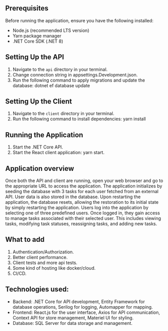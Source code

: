 ## Prerequisites

Before running the application, ensure you have the following installed:
- Node.js (recommended LTS version)
- Yarn package manager
- .NET Core SDK (.NET 8)

## Setting Up the API
1. Navigate to the `api` directory in your terminal.
2. Change connection string in appsettings.Development.json.
3. Run the following command to apply migrations and update the database: dotnet ef database update

## Setting Up the Client
1. Navigate to the `client` directory in your terminal.
2. Run the following command to install dependencies: yarn install

## Running the Application
1. Start the .NET Core API.
2. Start the React client application: yarn start.

## Application overview
Once both the API and client are running, open your web browser and go to the appropriate URL to access the application.
The application initializes by seeding the database with 3 tasks for each user fetched from an external API. User data is also stored in the database. Upon restarting the application, the database resets, allowing the restoration to its initial state by simply restarting the application.
Users log into the application by selecting one of three predefined users. Once logged in, they gain access to manage tasks associated with their selected user. This includes viewing tasks, modifying task statuses, reassigning tasks, and adding new tasks.

## What to add
1. Authentication/Authorization.
2. Better client performance.
3. Client tests and more api tests.
4. Some kind of hosting like docker/cloud.
5. CI/CD.

## Technologies used:
- Backend: .NET Core for API development, Entity Framework for database operations, Serilog for logging, Automapper for mapping.
- Frontend: React.js for the user interface, Axios for API communication, Context API for store management, Materiel UI for styling.
- Database: SQL Server for data storage and management.
